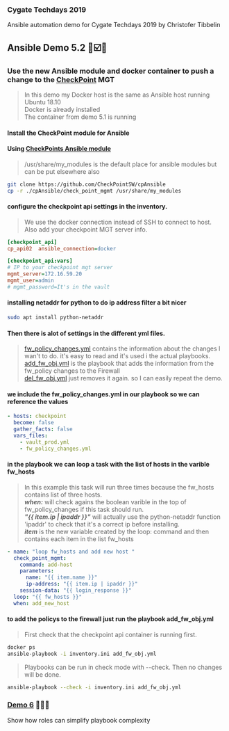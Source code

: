 ### Cygate Techdays 2019
Ansible automation demo for Cygate Techdays 2019 by Christofer Tibbelin
## Ansible Demo 5.2 :whale::ballot_box_with_check::metal:
### Use the new Ansible module and docker container to push a change to the [CheckPoint](https://www.checkpoint.com/) MGT
> In this demo my Docker host is the same as Ansible host running Ubuntu 18.10\
> Docker is already installed\
> The container from demo 5.1 is running
#### Install the CheckPoint module for Ansible
#### Using [CheckPoints Ansible module](https://github.com/CheckPointSW/cpAnsible)
> /usr/share/my_modules is the default place for ansible modules but can be put elsewhere also
```sh
git clone https://github.com/CheckPointSW/cpAnsible
cp -r ./cpAnsible/check_point_mgmt /usr/share/my_modules
```
#### configure the checkpoint api settings in the inventory.
> We use the docker connection instead of SSH to connect to host.\
> Also add your checkpoint MGT server info.
```INI
[checkpoint_api]
cp_api02  ansible_connection=docker

[checkpoint_api:vars]
# IP to your checkpoint mgt server
mgmt_server=172.16.59.20
mgmt_user=admin
# mgmt_password=It's in the vault
```
#### installing netaddr for python to do ip address filter a bit nicer
```sh
sudo apt install python-netaddr
```
#### Then there is alot of settings in the different yml files.
> [fw_policy_changes.yml](fw_policy_changes.yml) contains the information about the changes I wan't to do. it's easy to read and it's used i the actual playbooks.\
> [add_fw_obj.yml](add_fw_obj.yml) is the playbook that adds the information from the fw_policy changes to the Firewall\
> [del_fw_obj.yml](del_fw_obj.yml) just removes it again. so I can easily repeat the demo.
#### we include the fw_policy_changes.yml in our playbook so we can reference the values
```yml
- hosts: checkpoint
  become: false
  gather_facts: false
  vars_files:
    - vault_prod.yml
    - fw_policy_changes.yml
```
#### in the playbook we can loop a task with the list of hosts in the varible fw_hosts
> In this example this task will run three times because the fw_hosts contains list of three hosts.\
> **_when:_** will check agains the boolean varible in the top of fw_policy_changes if this task should run.\
> **_"{{ item.ip | ipaddr }}"_** will actually use the python-netaddr function 'ipaddr' to check that it's a correct ip before installing.\
> **_item_** is the new variable created by the loop: command and then contains each item in the list fw_hosts
```yml
- name: "loop fw_hosts and add new host "
  check_point_mgmt:
    command: add-host
    parameters:
      name: "{{ item.name }}"
      ip-address: "{{ item.ip | ipaddr }}"
    session-data: "{{ login_response }}"
  loop: "{{ fw_hosts }}"
  when: add_new_host
```
#### to add the policys to the firewall just run the playbook add_fw_obj.yml
> First check that the checkpoint api container is running first.
```sh
docker ps
ansible-playbook -i inventory.ini add_fw_obj.yml
```
> Playbooks can be run in check mode with --check. Then no changes will be done.
```sh
ansible-playbook --check -i inventory.ini add_fw_obj.yml
```
### [Demo 6](../demo6/) :blue_book::green_book::orange_book:
Show how roles can simplify playbook complexity
